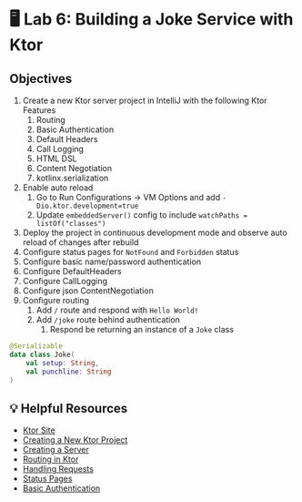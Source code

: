 # 🖥 Lab 6: Building a Joke Service with Ktor

## Objectives
1. Create a new Ktor server project in IntelliJ with the following Ktor Features
   1. Routing
   2. Basic Authentication
   3. Default Headers
   4. Call Logging
   5. HTML DSL
   6. Content Negotiation
   7. kotlinx.serialization
2. Enable auto reload
   1. Go to Run Configurations -> VM Options and add `-Dio.ktor.development=true`
   2. Update `embeddedServer()` config to include `watchPaths = listOf("classes")`
3. Deploy the project in continuous development mode and observe auto reload of changes after rebuild
4. Configure status pages for `NotFound` and `Forbidden` status
5. Configure basic name/password authentication
6. Configure DefaultHeaders
7. Configure CallLogging
8. Configure json ContentNegotiation
9. Configure routing
   1. Add `/` route and respond with `Hello World!`
   2. Add `/joke` route behind authentication
      1. Respond be returning an instance of a `Joke` class

```kotlin
@Serializable
data class Joke(
    val setup: String,
    val punchline: String
)
```


## 💡 Helpful Resources
- [Ktor Site](https://ktor.io/)
- [Creating a New Ktor Project](https://ktor.io/docs/intellij-idea.html)
- [Creating a Server](https://ktor.io/docs/create-server.html)
- [Routing in Ktor](https://ktor.io/docs/routing-in-ktor.html)
- [Handling Requests](https://ktor.io/docs/requests.html)
- [Status Pages](https://ktor.io/docs/status-pages.html)
- [Basic Authentication](https://ktor.io/docs/basic.html)
